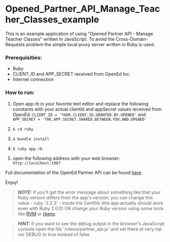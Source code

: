 # Opened_Partner_API_Manage_Teacher_Classes_example
This is an example application of using "Opened Partner API - Manage Teacher Classes" written in JavaScript.
To avoid the Cross-Domain-Requests problem the simple local proxy server written in Ruby is used.


### Prerequisities:

* Ruby
* CLIENT_ID and APP_SECRET received from OpenEd Inc.
* Internet connection


### How to run:

1. Open app.rb in your favorite text editor and replace the following constants with your actual clientId and appSecret values received from OpenEd: ```CLIENT_ID = 'YOUR.CLIENT.ID.GRANTED.BY.OPENED'``` and ```APP_SECRET = 'THE.APP.SECRET.SHARED.BETWEEN.YOU.AND.OPENED'```

2. ```$ cd ruby```

3. ```$ bundle install```

4. ```$ ruby app.rb```

5. open the following address with your web browser: ```http://localhost:1967```



Full documentation of the OpenEd Partner API can be found [here](http://docs.opened.apiary.io/).


Enjoy!


> ***NOTE:*** If you'll get the error message about something like 
> that your Ruby version differs from the app's version, 
> you can change this value - ruby '2.2.3' - inside the Gemfile
> (the app actually should work even with Ruby 2.0.0) 
> OR change your Ruby version using some tools like <a href="https://rvm.io/" target="_blank">RVM</a> 
> or <a href="https://github.com/sstephenson/rbenv" target="_blank">rbenv</a>.


> ***HINT:*** If you want to see the debug output in the browser's JavaScript console
> open the file '/views/partner_api.js' and set there at very top
> var DEBUG to true instead of false


